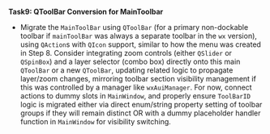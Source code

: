 **Task9: QToolBar Conversion for MainToolbar**
- Migrate the `MainToolBar` using `QToolBar` (for a primary non-dockable toolbar if `mainToolBar` was always a separate toolbar in the `wx` version), using `QAction`s with `QIcon` support, similar to how the menu was created in Step 8. Consider integrating zoom controls (either `QSlider` or `QSpinBox`) and a layer selector (combo box) directly onto this main `QToolBar` or a new `QToolBar`, updating related logic to propagate layer/zoom changes, mirroring toolbar section visibility management if this was controlled by a manager like `wxAuiManager`. For now, connect actions to dummy slots in `MainWindow`, and properly ensure `ToolBarID` logic is migrated either via direct enum/string property setting of toolbar groups if they will remain distinct OR with a dummy placeholder handler function in `MainWindow` for visibility switching.
